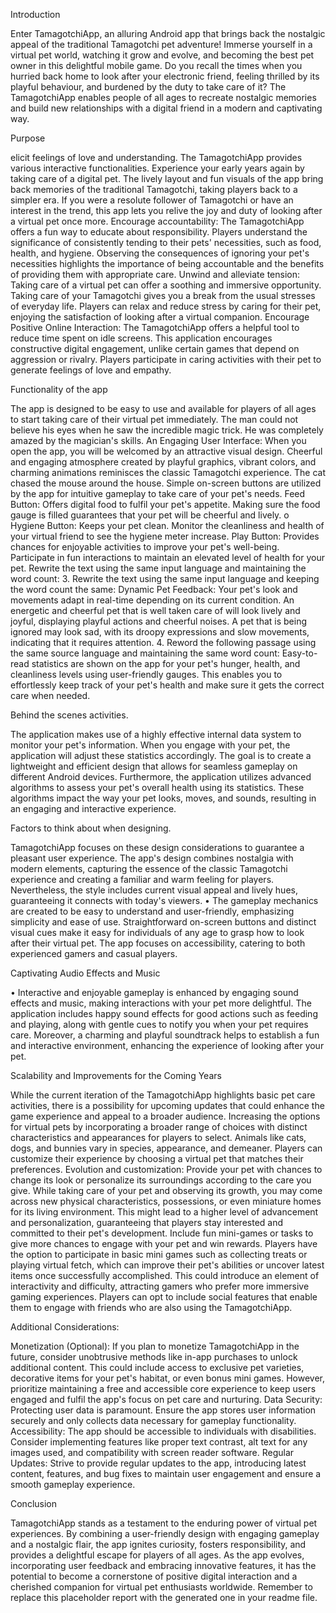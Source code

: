Introduction 

Enter TamagotchiApp, an alluring Android app that brings back the nostalgic appeal of the traditional Tamagotchi pet adventure! Immerse yourself in a virtual pet world, watching it grow and evolve, and becoming the best pet owner in this delightful mobile game. Do you recall the times when you hurried back home to look after your electronic friend, feeling thrilled by its playful behaviour, and burdened by the duty to take care of it? The TamagotchiApp enables people of all ages to recreate nostalgic memories and build new relationships with a digital friend in a modern and captivating way.

Purpose

elicit feelings of love and understanding.
The TamagotchiApp provides various interactive functionalities.
Experience your early years again by taking care of a digital pet. The lively layout and fun visuals of the app bring back memories of the traditional Tamagotchi, taking players back to a simpler era. If you were a resolute follower of Tamagotchi or have an interest in the trend, this app lets you relive the joy and duty of looking after a virtual pet once more.
Encourage accountability: The TamagotchiApp offers a fun way to educate about responsibility. Players understand the significance of consistently tending to their pets' necessities, such as food, health, and hygiene. Observing the consequences of ignoring your pet's necessities highlights the importance of being accountable and the benefits of providing them with appropriate care.
Unwind and alleviate tension: Taking care of a virtual pet can offer a soothing and immersive opportunity. Taking care of your Tamagotchi gives you a break from the usual stresses of everyday life. Players can relax and reduce stress by caring for their pet, enjoying the satisfaction of looking after a virtual companion.
Encourage Positive Online Interaction: The TamagotchiApp offers a helpful tool to reduce time spent on idle screens. This application encourages constructive digital engagement, unlike certain games that depend on aggression or rivalry. Players participate in caring activities with their pet to generate feelings of love and empathy.

Functionality of the app

The app is designed to be easy to use and available for players of all ages to start taking care of their virtual pet immediately.
The man could not believe his eyes when he saw the incredible magic trick. He was completely amazed by the magician's skills. An Engaging User Interface: When you open the app, you will be welcomed by an attractive visual design. Cheerful and engaging atmosphere created by playful graphics, vibrant colors, and charming animations reminisces the classic Tamagotchi experience.
The cat chased the mouse around the house. Simple on-screen buttons are utilized by the app for intuitive gameplay to take care of your pet's needs.
Feed Button: Offers digital food to fulfil your pet's appetite. Making sure the food gauge is filled guarantees that your pet will be cheerful and lively.
o Hygiene Button: Keeps your pet clean. Monitor the cleanliness and health of your virtual friend to see the hygiene meter increase.
Play Button: Provides chances for enjoyable activities to improve your pet's well-being. Participate in fun interactions to maintain an elevated level of health for your pet.
Rewrite the text using the same input language and maintaining the word count:
3. Rewrite the text using the same input language and keeping the word count the same: Dynamic Pet Feedback: Your pet's look and movements adapt in real-time depending on its current condition. An energetic and cheerful pet that is well taken care of will look lively and joyful, displaying playful actions and cheerful noises. A pet that is being ignored may look sad, with its droopy expressions and slow movements, indicating that it requires attention.
4. Reword the following passage using the same source language and maintaining the same word count: Easy-to-read statistics are shown on the app for your pet's hunger, health, and cleanliness levels using user-friendly gauges. This enables you to effortlessly keep track of your pet's health and make sure it gets the correct care when needed.

Behind the scenes activities.

The application makes use of a highly effective internal data system to monitor your pet's information. When you engage with your pet, the application will adjust these statistics accordingly. The goal is to create a lightweight and efficient design that allows for seamless gameplay on different Android devices. Furthermore, the application utilizes advanced algorithms to assess your pet's overall health using its statistics. These algorithms impact the way your pet looks, moves, and sounds, resulting in an engaging and interactive experience.

Factors to think about when designing.

TamagotchiApp focuses on these design considerations to guarantee a pleasant user experience.
The app's design combines nostalgia with modern elements, capturing the essence of the classic Tamagotchi experience and creating a familiar and warm feeling for players. Nevertheless, the style includes current visual appeal and lively hues, guaranteeing it connects with today's viewers.
• The gameplay mechanics are created to be easy to understand and user-friendly, emphasizing simplicity and ease of use. Straightforward on-screen buttons and distinct visual cues make it easy for individuals of any age to grasp how to look after their virtual pet. The app focuses on accessibility, catering to both experienced gamers and casual players.


Captivating Audio Effects and Music

• Interactive and enjoyable gameplay is enhanced by engaging sound effects and music, making interactions with your pet more delightful. The application includes happy sound effects for good actions such as feeding and playing, along with gentle cues to notify you when your pet requires care. Moreover, a charming and playful soundtrack helps to establish a fun and interactive environment, enhancing the experience of looking after your pet.

Scalability and Improvements for the Coming Years

While the current iteration of the TamagotchiApp highlights basic pet care activities, there is a possibility for upcoming updates that could enhance the game experience and appeal to a broader audience.
Increasing the options for virtual pets by incorporating a broader range of choices with distinct characteristics and appearances for players to select. Animals like cats, dogs, and bunnies vary in species, appearance, and demeaner. Players can customize their experience by choosing a virtual pet that matches their preferences.
Evolution and customization: Provide your pet with chances to change its look or personalize its surroundings according to the care you give. While taking care of your pet and observing its growth, you may come across new physical characteristics, possessions, or even miniature homes for its living environment. This might lead to a higher level of advancement and personalization, guaranteeing that players stay interested and committed to their pet's development.
Include fun mini-games or tasks to give more chances to engage with your pet and win rewards. Players have the option to participate in basic mini games such as collecting treats or playing virtual fetch, which can improve their pet's abilities or uncover latest items once successfully accomplished. This could introduce an element of interactivity and difficulty, attracting gamers who prefer more immersive gaming experiences.
Players can opt to include social features that enable them to engage with friends who are also using the TamagotchiApp.

Additional Considerations:

Monetization (Optional): If you plan to monetize TamagotchiApp in the future, consider unobtrusive methods like in-app purchases to unlock additional content. This could include access to exclusive pet varieties, decorative items for your pet's habitat, or even bonus mini games. However, prioritize maintaining a free and accessible core experience to keep users engaged and fulfil the app's focus on pet care and nurturing.
Data Security: Protecting user data is paramount. Ensure the app stores user information securely and only collects data necessary for gameplay functionality.
Accessibility: The app should be accessible to individuals with disabilities. Consider implementing features like proper text contrast, alt text for any images used, and compatibility with screen reader software.
Regular Updates: Strive to provide regular updates to the app, introducing latest content, features, and bug fixes to maintain user engagement and ensure a smooth gameplay experience.

Conclusion

TamagotchiApp stands as a testament to the enduring power of virtual pet experiences. By combining a user-friendly design with engaging gameplay and a nostalgic flair, the app ignites curiosity, fosters responsibility, and provides a delightful escape for players of all ages. As the app evolves, incorporating user feedback and embracing innovative features, it has the potential to become a cornerstone of positive digital interaction and a cherished companion for virtual pet enthusiasts worldwide. Remember to replace this placeholder report with the generated one in your readme file.

